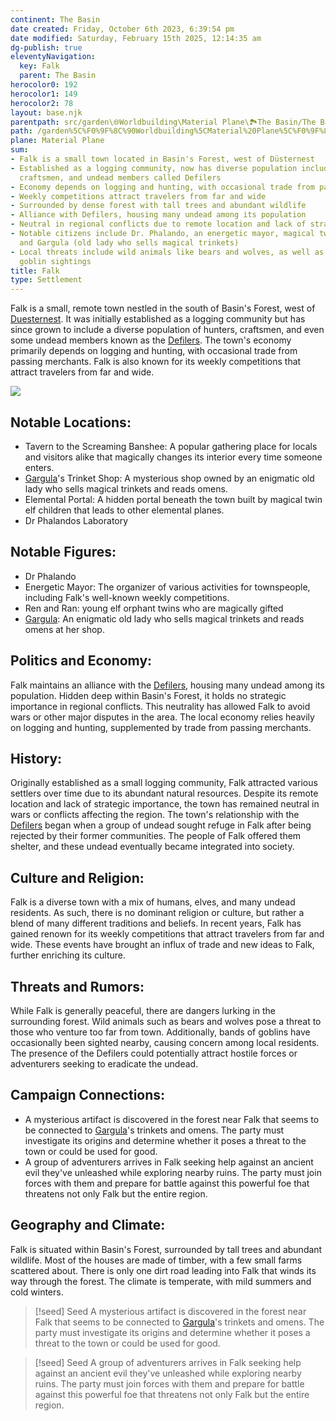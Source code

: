 ```yaml
---
continent: The Basin
date created: Friday, October 6th 2023, 6:39:54 pm
date modified: Saturday, February 15th 2025, 12:14:35 am
dg-publish: true
eleventyNavigation:
  key: Falk
  parent: The Basin
herocolor0: 192
herocolor1: 149
herocolor2: 78
layout: base.njk
parentpath: src/garden\🌐Worldbuilding\Material Plane\🏞️The Basin/The Basin.md
path: /garden%5C%F0%9F%8C%90Worldbuilding%5CMaterial%20Plane%5C%F0%9F%8F%9E%EF%B8%8FThe%20Basin%5CRegions%5CFalk/
plane: Material Plane
sum:
- Falk is a small town located in Basin's Forest, west of Düsternest
- Established as a logging community, now has diverse population including hunters,
  craftsmen, and undead members called Defilers
- Economy depends on logging and hunting, with occasional trade from passing merchants
- Weekly competitions attract travelers from far and wide
- Surrounded by dense forest with tall trees and abundant wildlife
- Alliance with Defilers, housing many undead among its population
- Neutral in regional conflicts due to remote location and lack of strategic importance
- Notable citizens include Dr. Phalando, an energetic mayor, magical twin elf children,
  and Gargula (old lady who sells magical trinkets)
- Local threats include wild animals like bears and wolves, as well as occasional
  goblin sightings
title: Falk
type: Settlement
---
```


Falk is a small, remote town nestled in the south of Basin's Forest, west of [Duesternest](/garden/%F0%9F%8C%90Worldbuilding/Material%20Plane/%F0%9F%8F%9E%EF%B8%8FThe%20Basin/Regions/Duesternest). It was initially established as a logging community but has since grown to include a diverse population of hunters, craftsmen, and even some undead members known as the [Defilers](/garden/%F0%9F%8C%90Worldbuilding/Material%20Plane/%F0%9F%8F%9E%EF%B8%8FThe%20Basin/Factions/Defilers). The town's economy primarily depends on logging and hunting, with occasional trade from passing merchants. Falk is also known for its weekly competitions that attract travelers from far and wide.

![](/static/Falk.png)

## Notable Locations:
- Tavern to the Screaming Banshee: A popular gathering place for locals and visitors alike that magically changes its interior every time someone enters.
- [Gargula](/garden/%F0%9F%8C%90Worldbuilding/Material%20Plane/%F0%9F%8F%9E%EF%B8%8FThe%20Basin/Regions/Falk/Gargula)'s Trinket Shop: A mysterious shop owned by an enigmatic old lady who sells magical trinkets and reads omens.
- Elemental Portal: A hidden portal beneath the town built by magical twin elf children that leads to other elemental planes.
- Dr Phalandos Laboratory

## Notable Figures:
- Dr Phalando
- Energetic Mayor: The organizer of various activities for townspeople, including Falk's well-known weekly competitions.
- Ren and Ran: young elf orphant twins who are magically gifted
- [Gargula](/garden/%F0%9F%8C%90Worldbuilding/Material%20Plane/%F0%9F%8F%9E%EF%B8%8FThe%20Basin/Regions/Falk/Gargula): An enigmatic old lady who sells magical trinkets and reads omens at her shop.

## Politics and Economy:

Falk maintains an alliance with the [Defilers](/garden/%F0%9F%8C%90Worldbuilding/Material%20Plane/%F0%9F%8F%9E%EF%B8%8FThe%20Basin/Factions/Defilers), housing many undead among its population. Hidden deep within Basin's Forest, it holds no strategic importance in regional conflicts. This neutrality has allowed Falk to avoid wars or other major disputes in the area. The local economy relies heavily on logging and hunting, supplemented by trade from passing merchants.

## History:

Originally established as a small logging community, Falk attracted various settlers over time due to its abundant natural resources. Despite its remote location and lack of strategic importance, the town has remained neutral in wars or conflicts affecting the region. The town's relationship with the [Defilers](/garden/%F0%9F%8C%90Worldbuilding/Material%20Plane/%F0%9F%8F%9E%EF%B8%8FThe%20Basin/Factions/Defilers) began when a group of undead sought refuge in Falk after being rejected by their former communities. The people of Falk offered them shelter, and these undead eventually became integrated into society.

## Culture and Religion:

Falk is a diverse town with a mix of humans, elves, and many undead residents. As such, there is no dominant religion or culture, but rather a blend of many different traditions and beliefs. In recent years, Falk has gained renown for its weekly competitions that attract travelers from far and wide. These events have brought an influx of trade and new ideas to Falk, further enriching its culture.

## Threats and Rumors:

While Falk is generally peaceful, there are dangers lurking in the surrounding forest. Wild animals such as bears and wolves pose a threat to those who venture too far from town. Additionally, bands of goblins have occasionally been sighted nearby, causing concern among local residents. The presence of the Defilers could potentially attract hostile forces or adventurers seeking to eradicate the undead.

## Campaign Connections:
- A mysterious artifact is discovered in the forest near Falk that seems to be connected to [Gargula](/garden/%F0%9F%8C%90Worldbuilding/Material%20Plane/%F0%9F%8F%9E%EF%B8%8FThe%20Basin/Regions/Falk/Gargula)'s trinkets and omens. The party must investigate its origins and determine whether it poses a threat to the town or could be used for good.
- A group of adventurers arrives in Falk seeking help against an ancient evil they've unleashed while exploring nearby ruins. The party must join forces with them and prepare for battle against this powerful foe that threatens not only Falk but the entire region.

## Geography and Climate:

Falk is situated within Basin's Forest, surrounded by tall trees and abundant wildlife. Most of the houses are made of timber, with a few small farms scattered about. There is only one dirt road leading into Falk that winds its way through the forest. The climate is temperate, with mild summers and cold winters.

> [!seed] Seed
> A mysterious artifact is discovered in the forest near Falk that seems to be connected to [Gargula](/garden/%F0%9F%8C%90Worldbuilding/Material%20Plane/%F0%9F%8F%9E%EF%B8%8FThe%20Basin/Regions/Falk/Gargula)'s trinkets and omens. The party must investigate its origins and determine whether it poses a threat to the town or could be used for good.

> [!seed] Seed
> A group of adventurers arrives in Falk seeking help against an ancient evil they've unleashed while exploring nearby ruins. The party must join forces with them and prepare for battle against this powerful foe that threatens not only Falk but the entire region.